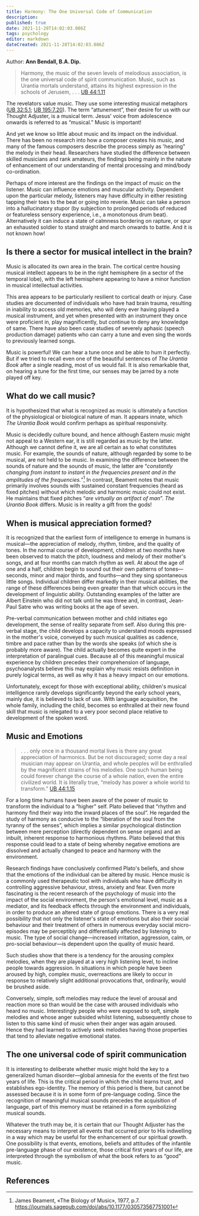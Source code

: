 ```yaml
---
title: Harmony: The One Universal Code of Communication
description: 
published: true
date: 2021-11-28T14:02:03.086Z
tags: psychology
editor: markdown
dateCreated: 2021-11-28T14:02:03.086Z
---
```


Author: **Ann Bendall, B.A. Dip.**

> Harmony, the music of the seven levels of melodious association, is the one universal code of spirit communication. Music, such as Urantia mortals understand, attains its highest expression in the schools of Jerusem, . . . [UB 44:1.11](/en/The_Urantia_Book/44#p1_11)

The revelators value music. They use some interesting musical metaphors ([UB 32:5.1](/en/The_Urantia_Book/32#p5_1); [UB 195:7.20](/en/The_Urantia_Book/195#p7_20)). The term “attunement”, their desire for us with our Thought Adjuster, is a musical term. Jesus' voice from adolescence onwards is referred to as “musical.” Music is important!

And yet we know so little about music and its impact on the individual. There has been no research into how a composer creates his music, and many of the famous composers describe the process simply as 'hearing" the melody in their head. Researchers have studied the difference between skilled musicians and rank amateurs, the findings being mainly in the nature of enhancement of our understanding of mental processing and mind/body co-ordination.

Perhaps of more interest are the findings on the impact of music on the listener. Music can influence emotions and muscular activity. Dependent upon the particular melody, listeners may have difficulty in either resisting tapping their toes to the beat or going into reverie. Music can take a person into a hallucinatory stupor (by subjection to  prolonged periods of reduced or featureless sensory experience, i.e., a monotonous drum beat). Alternatively it can induce a state of calmness bordering on rapture, or spur an exhausted soldier to stand straight and march onwards to battle. And it is not known how!

## Is there a sector for musical intellect in the brain?

Music is allocated its own area in the brain. The cortical centre housing musical intellect appears to be in the right hemisphere (in a sector of the temporal lobe), with the left hemisphere appearing to have a minor  function in musical intellectual activities.

This area appears to be particularly resilient to cortical death or injury. Case studies are documented of individuals who have had brain trauma, resulting in  inability to access old memories, who will deny ever having played a musical instrument, and yet when presented with an instrument they once were proficient in, play magnificently, but continue to deny any knowledge of same. There have also been case studies of severely aphasic (speech production damage) patients who can carry a tune and even sing the words to previously learned songs.

Music is powerful! We can hear a tune once and be able to hum it perfectly. But if we tried to recall even one of the beautiful sentences of _The Urantia Book_ after a single reading, most of us would fail. It is also remarkable that, on hearing a tune for the first time, our senses may be jarred by a note played off key.

## What do we call music?

It is hypothesized that what is recognized as music is ultimately a function of the physiological or biological nature of man. It appears innate, which _The Urantia Book_ would confirm perhaps as spiritual responsivity.

Music is decidedly culture bound, and hence although Eastern music might not appeal to a Western ear, it is still regarded as music by the latter. Although we cannot define it, we are all certain as to what constitutes music. For example, the sounds of nature, although regarded by some to be musical, are not held to be music. In examining the difference between the sounds of nature and the sounds of music, the latter are “_constantly changing from instant to instant in the frequencies present and in the amplitudes of the frequencies._”[^1] In contrast, Beament notes that music primarily involves sounds with sustained constant frequencies (heard as fixed pitches) without which melodic and harmonic music could not exist. He maintains that fixed pitches “_are virtually an artifact of man_”. _The Urantia Book_ differs. Music is in reality a gift from the gods!

## When is musical appreciation formed?

It is recognized that the earliest form  of intelligence to emerge in humans is musical—the appreciation of melody, rhythm, timbre, and the quality of tones.   In the normal course of development, children at two months have been observed to match the pitch, loudness and melody of their mother's songs, and at four months can match rhythm as well. At about the age of one and a half, children begin to sound out their own patterns of tones—seconds, minor and major thirds, and fourths—and they sing spontaneous little songs. Individual children differ markedly in their musical abilities, the range of these differences being even greater than that which occurs in the development of linguistic ability. Outstanding examples of the latter are Albert Einstein who did not talk until he was three and, in contrast, Jean-Paul Satre who was writing books at the age of seven.

Pre-verbal communication between mother and child initiates ego development, the sense of reality separate from self. Also during this pre-verbal stage, the child develops a capacity to understand moods expressed in the mother's voice, conveyed by such musical qualities as cadence, timbre and pace rather than by the words she speaks (of which she is probably more aware). The child actually becomes quite expert in the interpretation of paralingual cues. Because all of this meaningful musical experience by children precedes their comprehension of language,  psychoanalysts believe this may explain why music resists definition in purely logical terms, as well as why it has a heavy impact on our emotions.

Unfortunately, except for those with exceptional ability, children's musical intelligence rarely develops significantly beyond the early school years, mainly due, it is believed to lack of use. With language acquisition, the whole family, including the child, becomes so enthralled at their new found skill that music is relegated to a very poor second place relative to development of the spoken word.

## Music and Emotions

> . . . only once in a thousand mortal lives is there any great appreciation of harmonics. But be not discouraged; some day a real musician may appear on Urantia, and whole peoples will be enthralled by the magnificent strains of his melodies. One such human being could forever change the course of a whole nation, even the entire civilized world. It is literally true, “melody has power a whole world to transform.” [UB 44:1.15](/en/The_Urantia_Book/44#p1_15)

For a long time humans have been aware of the power of music to transform the individual to a “higher” self.  Plato believed that “rhythm and harmony find their way into the inward places of the soul”. He regarded the study of harmony as conducive to the “liberation of the soul from the tyranny of  the senses”, which implies a similar psychological distinction between mere perception (directly dependent on sense organs) and an inbuilt, inherent response to harmonious rhythms. Plato believed that this response could lead to a state of being whereby negative emotions are dissolved and actually changed to peace and harmony with the environment.

Research findings have conclusively confirmed Plato's beliefs, and show that the emotions of the individual can be altered by music. Hence music is a commonly used therapeutic tool with individuals who have difficulty in controlling aggressive behaviour, stress, anxiety and fear. Even more fascinating is the recent research of the psychology of music into the impact of the social environment, the person's emotional level, music as a mediator, and its feedback effects through the environment and individuals, in order to produce an altered state of group emotions. There is a very real possibility that not only the listener's state of emotions but also their social behaviour and their treatment of others in numerous everyday social micro-episodes may be perceptibly and differentially affected by listening to music. The  type of social change—increased irritation, aggression, calm, or pro-social behaviour—is dependent upon the quality of music heard.

Such studies show that there is a tendency for the arousing complex melodies, when they are played at a very high listening level, to incline people towards aggression. In situations in which people have been aroused by high, complex music, overreactions  are likely to occur in response to relatively slight additional provocations that, ordinarily, would be brushed aside.

Conversely, simple, soft melodies may reduce the level of arousal and reaction more so than would be the case with aroused individuals who heard no music. Interestingly people who were exposed to soft, simple melodies and whose anger subsided whilst listening, subsequently chose to listen to this same kind of music when their anger was again aroused. Hence they had learned to actively seek  melodies having those properties that tend to alleviate negative emotional states.

## The one universal code of spirit communication

It is interesting to deliberate whether music might hold the key to a generalized human disorder—global amnesia for the events of the first two years of life. This is the critical period in which the child learns trust, and establishes ego-identity. The memory of this period is there, but cannot be assessed because it is in some form of pre-language coding. Since the recognition of meaningful musical sounds precedes the acquisition of language, part of this memory must be retained in a form symbolizing musical sounds.

Whatever the truth may be, it is certain that our Thought Adjuster has the necessary means to interpret all events that occurred prior to His indwelling in a way which may be useful for the enhancement of our spiritual growth. One possibility is that events, emotions, beliefs and attitudes of the infantile pre-language phase of our existence, those critical first years of our life, are interpreted through the symbolism of what the book refers to as “good” music.

## References

[^1]: James Beament, «The Biology of Music», 1977, p.7. https://journals.sagepub.com/doi/abs/10.1177/030573567751001

[^2]: The New Grove Dictionary of Music and Musicians. ( Ed. S. Sadie)

[^3]: D. Deutsch. “The Psychology of Music.”

[^4]: A. Clarke-Stewart et al. “Child Development Psychology.”

[^5]: R. Radocy & J. Boyle. “Psychological Foundations of Music Behaviour”